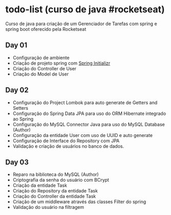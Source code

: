 # todo-list (curso de java #rocketseat)
Curso de java para criação de um Gerenciador de Tarefas com spring e spring boot oferecido pela Rocketseat

## Day 01
- Configuração de ambiente
- Criação de projeto spring com [Spring Initializr](https://start.spring.io)
- Criação do Controller de User
- Criação do Model de User

## Day 02
- Configuração do Project Lombok para auto generate de Getters and Setters
- Configuração do Spring Data JPA para uso do ORM Hibernate integrado ao Spring
- Configuração do MySQL Connector Java para uso do MySQL Database (Author)
- Configuração da entidade User com uso de UUID e auto generate
- Configuração de Interface do Repository com JPA
- Validação e criação de usuários no banco de dados.

## Day 03
- Reparo na biblioteca do MySQL (Author)
- Criptografia da senha do usuário com BCrypt
- Criação da entidade Task
- Criação do Repository da entidade Task
- Criação do Controller da entidade Task
- Criação de um middleware através das classes Filter do spring
- Validação do usuário na filtragem